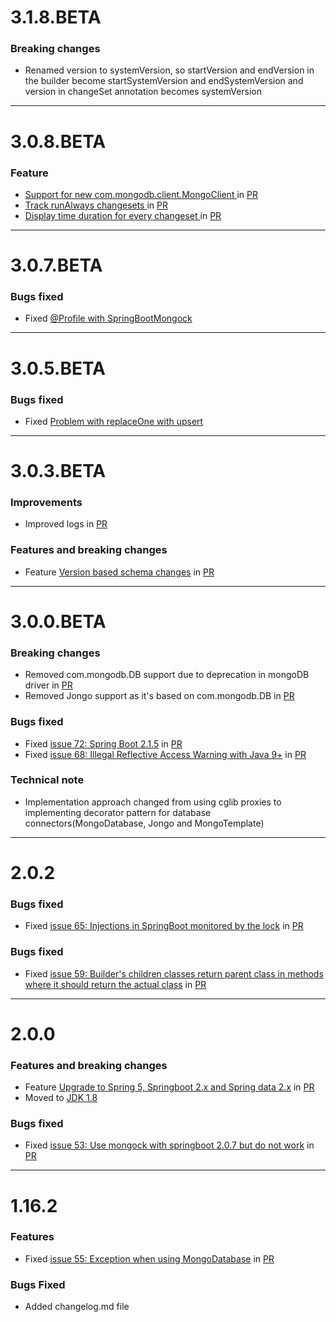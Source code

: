 # 3.1.8.BETA
### Breaking changes
* Renamed version to systemVersion, so startVersion and endVersion in the builder become startSystemVersion and endSystemVersion and version in
changeSet annotation becomes systemVersion
__________________________________________________
# 3.0.8.BETA
### Feature
* [Support for new com.mongodb.client.MongoClient ](https://github.com/cloudyrock/mongock/issues/98) in [PR](https://github.com/cloudyrock/mongock/pull/99)
* [Track runAlways changesets ](https://github.com/cloudyrock/mongock/issues/100) in [PR](https://github.com/cloudyrock/mongock/pull/101)
* [Display time duration for every changeset ](https://github.com/cloudyrock/mongock/issues/94) in [PR](https://github.com/cloudyrock/mongock/pull/102)
__________________________________________________
# 3.0.7.BETA
### Bugs fixed
* Fixed [@Profile with SpringBootMongock](https://github.com/cloudyrock/mongock/issues/81)
__________________________________________________
# 3.0.5.BETA
### Bugs fixed
* Fixed [Problem with replaceOne with upsert](https://github.com/cloudyrock/mongock/issues/90)
__________________________________________________
# 3.0.3.BETA
### Improvements 
* Improved logs in [PR](https://github.com/cloudyrock/mongock/pull/83)

### Features and breaking changes
* Feature [Version based schema changes](https://github.com/cloudyrock/mongock/issues/82) in [PR](https://github.com/cloudyrock/mongock/pull/83)
__________________________________________________
# 3.0.0.BETA
### Breaking changes
* Removed com.mongodb.DB support due to deprecation in mongoDB driver in [PR](https://github.com/cloudyrock/mongock/pull/74)
* Removed Jongo support as it's based on com.mongodb.DB in [PR](https://github.com/cloudyrock/mongock/pull/73)

### Bugs fixed
* Fixed [issue 72: Spring Boot 2.1.5](https://github.com/cloudyrock/mongock/issues/72) in [PR](https://github.com/cloudyrock/mongock/pull/77)
* Fixed [issue 68: Illegal Reflective Access Warning with Java 9+](https://github.com/cloudyrock/mongock/issues/68) in [PR](https://github.com/cloudyrock/mongock/pull/77)

### Technical note
* Implementation approach changed from using cglib proxies to implementing decorator pattern for database connectors(MongoDatabase, Jongo and MongoTemplate)
__________________________________________________
# 2.0.2
### Bugs fixed
* Fixed [issue 65: Injections in SpringBoot monitored by the lock](https://github.com/cloudyrock/mongock/issues/65) in [PR](https://github.com/cloudyrock/mongock/pull/69)

### Bugs fixed
* Fixed [issue 59: Builder's children classes return parent class in methods where it should return the actual class](https://github.com/cloudyrock/mongock/issues/59) in [PR](https://github.com/cloudyrock/mongock/pull/60)
__________________________________________________
# 2.0.0 
### Features and breaking changes
* Feature [Upgrade to Spring 5, Springboot 2.x and Spring data 2.x](https://github.com/cloudyrock/mongock/issues/20) in [PR](https://github.com/cloudyrock/mongock/pull/45)
* Moved to [JDK 1.8](https://www.oracle.com/technetwork/java/javase/downloads/jdk8-downloads-2133151.html)

### Bugs fixed
* Fixed [issue 53: Use mongock with springboot 2.0.7 but do not work](https://github.com/cloudyrock/mongock/issues/53) in [PR](https://github.com/cloudyrock/mongock/pull/45)
__________________________________________________
# 1.16.2
### Features
* Fixed [issue 55: Exception when using MongoDatabase](https://github.com/cloudyrock/mongock/issues/55) in [PR](https://github.com/cloudyrock/mongock/pull/56)

### Bugs Fixed
* Added changelog.md file
